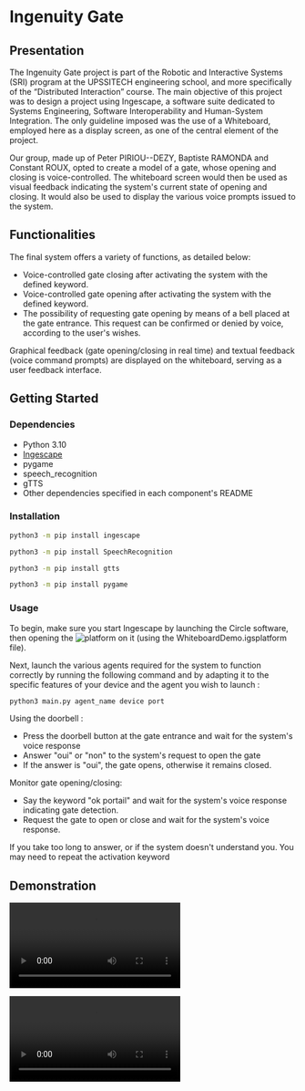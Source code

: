 # Ingenuity Gate
## Presentation

The Ingenuity Gate project is part of the Robotic and Interactive Systems (SRI) program at the UPSSITECH engineering school, and more specifically of the “Distributed Interaction” course. The main objective of this project was to design a project using Ingescape, a software suite dedicated to Systems Engineering, Software Interoperability and Human-System Integration. The only guideline imposed was the use of a Whiteboard, employed here as a display screen, as one of the central element of the project.

Our group, made up of Peter PIRIOU--DEZY, Baptiste RAMONDA and Constant ROUX, opted to create a model of a gate, whose opening and closing is voice-controlled. The whiteboard screen would then be used as visual feedback indicating the system's current state of opening and closing. It would also be used to display the various voice prompts issued to the system.

## Functionalities

The final system offers a variety of functions, as detailed below:

- Voice-controlled gate closing after activating the system with the defined keyword.
- Voice-controlled gate opening after activating the system with the defined keyword.
- The possibility of requesting gate opening by means of a bell placed at the gate entrance. This request can be confirmed or denied by voice, according to the user's wishes.

Graphical feedback (gate opening/closing in real time) and textual feedback (voice command prompts) are displayed on the whiteboard, serving as a user feedback interface.

## Getting Started

### Dependencies
- Python 3.10
- [Ingescape](https://ingescape.com/fr/circle/)
- pygame
- speech_recognition
- gTTS
- Other dependencies specified in each component's README

### Installation

```bash
python3 -m pip install ingescape
```
```bash
python3 -m pip install SpeechRecognition
```
```bash
python3 -m pip install gtts
```
```bash
python3 -m pip install pygame
```

### Usage

To begin, make sure you start Ingescape by launching the Circle software, then opening the ![platform](software/whiteboard) on it (using the WhiteboardDemo.igsplatform file).

Next, launch the various agents required for the system to function correctly by running the following command and by adapting it to the specific features of your device and the agent you wish to launch : 

```bash
python3 main.py agent_name device port
```



Using the doorbell :

- Press the doorbell button at the gate entrance and wait for the system's voice response
- Answer "oui" or "non" to the system's request to open the gate
- If the answer is "oui", the gate opens, otherwise it remains closed.

Monitor gate opening/closing:

- Say the keyword "ok portail" and wait for the system's voice response indicating gate detection.
- Request the gate to open or close and wait for the system's voice response.

If you take too long to answer, or if the system doesn't understand you. You may need to repeat the activation keyword

## Demonstration
![Opening/Closing demo](demo/OuvertureFermeture.mp4)

![Gatebell demo](demo/AppelEntrant.mp4)
